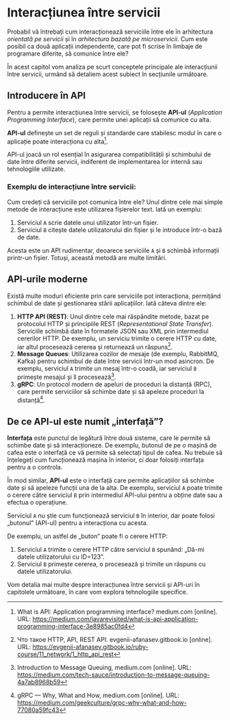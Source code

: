 # Interacțiunea între servicii

Probabil vă întrebați cum interacționează serviciile între ele în arhitectura _orientată pe servicii_ și în _arhitectura bazată pe microservicii_. Cum este posibil ca două aplicații independente, care pot fi scrise în limbaje de programare diferite, să comunice între ele?

În acest capitol vom analiza pe scurt conceptele principale ale interacțiunii între servicii, urmând să detaliem acest subiect în secțiunile următoare.

## Introducere în API

Pentru a permite interacțiunea între servicii, se folosește **API-ul** (*Application Programming Interface*), care permite unei aplicații să comunice cu alta.

**API-ul** definește un set de reguli și standarde care stabilesc modul în care o aplicație poate interacționa cu alta[^1].

API-ul joacă un rol esențial în asigurarea compatibilității și schimbului de date între diferite servicii, indiferent de implementarea lor internă sau tehnologiile utilizate.

### Exemplu de interacțiune între servicii:

Cum credeți că serviciile pot comunica între ele? Unul dintre cele mai simple metode de interacțiune este utilizarea fișierelor text. Iată un exemplu:

1. Serviciul `A` scrie datele unui utilizator într-un fișier.
2. Serviciul `B` citește datele utilizatorului din fișier și le introduce într-o bază de date.

Acesta este un API rudimentar, deoarece serviciile `A` și `B` schimbă informații printr-un fișier. Totuși, această metodă are multe limitări.

## API-urile moderne

Există multe moduri eficiente prin care serviciile pot interacționa, permițând schimbul de date și gestionarea stării aplicațiilor. Iată câteva dintre ele:

1. **HTTP API (REST)**: Unul dintre cele mai răspândite metode, bazat pe protocolul HTTP și principiile REST (*Representational State Transfer*). Serviciile schimbă date în formatele JSON sau XML prin intermediul cererilor HTTP. De exemplu, un serviciu trimite o cerere HTTP cu date, iar altul procesează cererea și returnează un răspuns[^2].
2. **Message Queues**: Utilizarea cozilor de mesaje (de exemplu, RabbitMQ, Kafka) pentru schimbul de date între servicii într-un mod asincron. De exemplu, serviciul `A` trimite un mesaj într-o coadă, iar serviciul `B` primește mesajul și îl procesează[^3].
3. **gRPC**: Un protocol modern de apeluri de proceduri la distanță (RPC), care permite serviciilor să schimbe date și să apeleze proceduri la distanță[^4].

## De ce API-ul este numit „interfață”?

**Interfața** este punctul de legătură între două sisteme, care le permite să schimbe date și să interacționeze. De exemplu, butonul de pe o mașină de cafea este o interfață ce vă permite să selectați tipul de cafea. Nu trebuie să înțelegeți cum funcționează mașina în interior, ci doar folosiți interfața pentru a o controla.

În mod similar, **API-ul** este o interfață care permite aplicațiilor să schimbe date și să apeleze funcții una de la alta. De exemplu, serviciul `A` poate trimite o cerere către serviciul `B` prin intermediul API-ului pentru a obține date sau a efectua o operațiune.

Serviciul `A` nu știe cum funcționează serviciul `B` în interior, dar poate folosi „butonul” (API-ul) pentru a interacționa cu acesta.

De exemplu, un astfel de „buton” poate fi o cerere HTTP:

1. Serviciul `A` trimite o cerere HTTP către serviciul `B` spunând: „Dă-mi datele utilizatorului cu ID=123”.
2. Serviciul `B` primește cererea, o procesează și trimite un răspuns cu datele utilizatorului.

Vom detalia mai multe despre interacțiunea între servicii și API-uri în capitolele următoare, în care vom explora tehnologiile specifice.

[^1]: What is API: Application programming interface? medium.com [online]. URL: https://medium.com/javarevisited/what-is-api-application-programming-interface-3e8985ac0fd4
[^2]: Что такое HTTP, API, REST API. evgenii-afanasev.gitbook.io [online]. URL: https://evgenii-afanasev.gitbook.io/ruby-course/11_network/1_http_api_rest
[^3]: Introduction to Message Queuing, medium.com [online]. URL: https://medium.com/tech-sauce/introduction-to-message-queuing-4a7ab8968b59
[^4]: gRPC — Why, What and How, medium.com [online]. URL: https://medium.com/geekculture/grpc-why-what-and-how-77080a59fc43